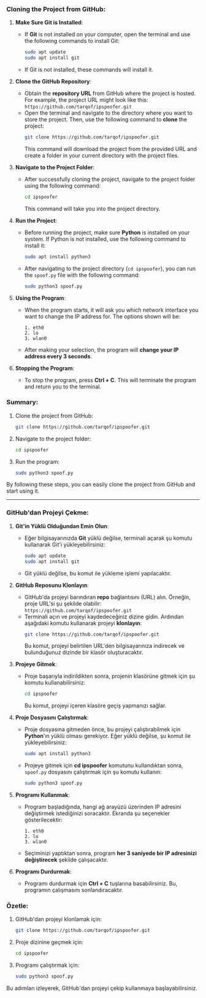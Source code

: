 ### **Cloning the Project from GitHub:**

1. **Make Sure Git is Installed**:
   - If **Git** is not installed on your computer, open the terminal and use the following commands to install Git:
     ```bash
     sudo apt update
     sudo apt install git
     ```
   - If Git is not installed, these commands will install it.

2. **Clone the GitHub Repository**:
   - Obtain the **repository URL** from GitHub where the project is hosted. For example, the project URL might look like this:  
     `https://github.com/tarqof/ipspoofer.git`
   - Open the terminal and navigate to the directory where you want to store the project. Then, use the following command to **clone** the project:
     ```bash
     git clone https://github.com/tarqof/ipspoofer.git
     ```
     This command will download the project from the provided URL and create a folder in your current directory with the project files.

3. **Navigate to the Project Folder**:
   - After successfully cloning the project, navigate to the project folder using the following command:
     ```bash
     cd ipspoofer
     ```
     This command will take you into the project directory.

4. **Run the Project**:
   - Before running the project, make sure **Python** is installed on your system. If Python is not installed, use the following command to install it:
     ```bash
     sudo apt install python3
     ```
   - After navigating to the project directory (`cd ipspoofer`), you can run the `spoof.py` file with the following command:
     ```bash
     sudo python3 spoof.py
     ```

5. **Using the Program**:
   - When the program starts, it will ask you which network interface you want to change the IP address for. The options shown will be:
     ```
     1. eth0
     2. lo
     3. wlan0
     ```
   - After making your selection, the program will **change your IP address every 3 seconds**.

6. **Stopping the Program**:
   - To stop the program, press **Ctrl + C**. This will terminate the program and return you to the terminal.


### **Summary:**

1. Clone the project from GitHub:
   ```bash
   git clone https://github.com/tarqof/ipspoofer.git
   ```

2. Navigate to the project folder:
   ```bash
   cd ipspoofer
   ```

3. Run the program:
   ```bash
   sudo python3 spoof.py
   ```

By following these steps, you can easily clone the project from GitHub and start using it.

---

### **GitHub'dan Projeyi Çekme:**

1. **Git'in Yüklü Olduğundan Emin Olun**:
   - Eğer bilgisayarınızda **Git** yüklü değilse, terminali açarak şu komutu kullanarak Git'i yükleyebilirsiniz:
     ```bash
     sudo apt update
     sudo apt install git
     ```
   - Git yüklü değilse, bu komut ile yükleme işlemi yapılacaktır.

2. **GitHub Reposunu Klonlayın**:
   - GitHub'da projeyi barındıran **repo** bağlantısını (URL) alın. Örneğin, proje URL'si şu şekilde olabilir:  
     `https://github.com/tarqof/ipspoofer.git`
   - Terminali açın ve projeyi kaydedeceğiniz dizine gidin. Ardından aşağıdaki komutu kullanarak projeyi **klonlayın**:
     ```bash
     git clone https://github.com/tarqof/ipspoofer.git
     ```
     Bu komut, projeyi belirtilen URL'den bilgisayarınıza indirecek ve bulunduğunuz dizinde bir klasör oluşturacaktır.

3. **Projeye Gitmek**:
   - Proje başarıyla indirildikten sonra, projenin klasörüne gitmek için şu komutu kullanabilirsiniz:
     ```bash
     cd ipspoofer
     ```
     Bu komut, projeyi içeren klasöre geçiş yapmanızı sağlar.

4. **Proje Dosyasını Çalıştırmak**:
   - Proje dosyasına gitmeden önce, bu projeyi çalıştırabilmek için **Python**'ın yüklü olması gerekiyor. Eğer yüklü değilse, şu komut ile yükleyebilirsiniz:
     ```bash
     sudo apt install python3
     ```
   - Projeye gitmek için **cd ipspoofer** komutunu kullandıktan sonra, `spoof.py` dosyasını çalıştırmak için şu komutu kullanın:
     ```bash
     sudo python3 spoof.py
     ```

5. **Programı Kullanmak**:
   - Program başladığında, hangi ağ arayüzü üzerinden IP adresini değiştirmek istediğinizi soracaktır. Ekranda şu seçenekler gösterilecektir:
     ```
     1. eth0
     2. lo
     3. wlan0
     ```
   - Seçiminizi yaptıktan sonra, program **her 3 saniyede bir IP adresinizi değiştirecek** şekilde çalışacaktır.

6. **Programı Durdurmak**:
   - Programı durdurmak için **Ctrl + C** tuşlarına basabilirsiniz. Bu, programın çalışmasını sonlandıracaktır.

### **Özetle:**

1. GitHub'dan projeyi klonlamak için:
   ```bash
   git clone https://github.com/tarqof/ipspoofer.git
   ```

2. Proje dizinine geçmek için:
   ```bash
   cd ipspoofer
   ```

3. Programı çalıştırmak için:
   ```bash
   sudo python3 spoof.py
   ```

Bu adımları izleyerek, GitHub'dan projeyi çekip kullanmaya başlayabilirsiniz.
